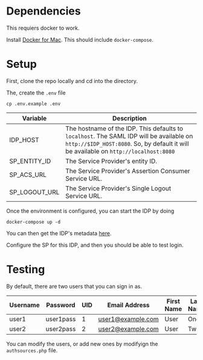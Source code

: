 # Dependencies
This requiers docker to work.

Install [Docker for Mac](https://docs.docker.com/docker-for-mac/install/). This should include `docker-compose`.

# Setup
First, clone the repo locally and cd into the directory.

The, create the `.env` file
```
cp .env.example .env
```

| Variable      | Description                                                                                                                                                                      |
| ------------- | -------------------------------------------------------------------------------------------------------------------------------------------------------------------------------- |
| IDP_HOST      | The hostname of the IDP. This defaults to `localhost`. The SAML IDP will be available on `http://$IDP_HOST:8080`. So, by default it will be available on `http://localhost:8080` |
| SP_ENTITY_ID  | The Service Provider's entity ID.                                                                                                                                                |
| SP_ACS_URL    | The Service Provider's Assertion Consumer Service URL.                                                                                                                           |
| SP_LOGOUT_URL | The Service Provider's Single Logout Service URL.                                                                                                                                |

Once the environment is configured, you can start the IDP by doing
```
docker-compose up -d
```

You can then get the IDP's metadata [here](http://localhost:8080/simplesaml/saml2/idp/metadata.php?output=xhtml).

Configure the SP for this IDP, and then you should be able to test login.

# Testing

By default, there are two users that you can sign in as.

| Username | Password  | UID | Email Address     | First Name | Last Name |
| -------- | --------- | --- | ----------------- | ---------- | --------- |
| user1    | user1pass | 1   | user1@example.com | User       | One       |
| user2    | user2pass | 2   | user2@example.com | User       | Two       |

You can modify the users, or add new ones by modifyign the `authsources.php` file.
